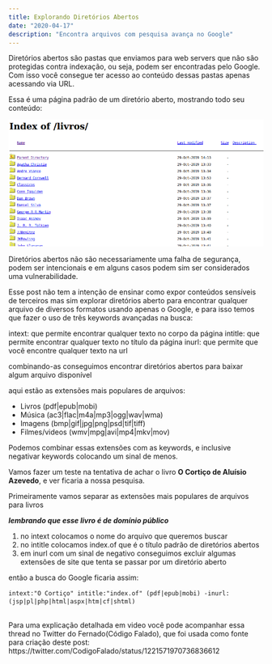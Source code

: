 ```yaml
---
title: Explorando Diretórios Abertos
date: "2020-04-17"
description: "Encontra arquivos com pesquisa avança no Google"
---
```


Diretórios abertos são pastas que enviamos para web servers que não são protegidas contra indexação, ou seja, podem ser encontradas pelo Google. Com isso você consegue ter acesso ao conteúdo dessas pastas apenas acessando via URL.

Essa é uma página padrão de um diretório aberto, mostrando todo seu conteúdo:

![Shotscreen de um diretório aberto](./screenshot-index-of-livros.png)

Diretórios abertos não são necessariamente uma falha de segurança, podem ser intencionais e em alguns casos podem sim ser considerados uma vulnerabilidade.

Esse post não tem a intenção de ensinar como expor conteúdos sensíveis de terceiros mas sim explorar diretórios aberto para encontrar qualquer arquivo de diversos formatos usando apenas o Google, e para isso temos que fazer o uso de três keywords avançadas na busca:

intext: que permite encontrar qualquer texto no corpo da página
intitle: que permite encontrar qualquer texto no título da página
inurl: que permite que você encontre qualquer texto na url

combinando-as conseguimos encontrar diretórios abertos para baixar algum arquivo disponível

aqui estão as extensões mais populares de arquivos:

- Livros (pdf|epub|mobi)
- Música (ac3|flac|m4a|mp3|ogg|wav|wma)
- Imagens (bmp|gif|jpg|png|psd|tif|tiff)
- Filmes/videos (wmv|mpg|avi|mp4|mkv|mov)

Podemos combinar essas extensões com as keywords, e inclusive negativar keywords colocando um sinal de menos.

Vamos fazer um teste na tentativa de achar o livro **O Cortiço de Aluísio Azevedo**, e ver ficaria a nossa pesquisa.

Primeiramente vamos separar as extensões mais populares de arquivos para livros

**_lembrando que esse livro é de domínio público_**

1. no intext colocamos o nome do arquivo que queremos buscar
2. no intitle colocamos index.of que é o título padrão de diretórios abertos
3. em inurl com um sinal de negativo conseguimos excluir algumas extensões de site que tenta se passar por um diretório aberto

então a busca do Google ficaria assim:

```
intext:"O Cortiço" intitle:"index.of" (pdf|epub|mobi) -inurl:(jsp|pl|php|html|aspx|htm|cf|shtml)
```

<br />
Para uma explicação detalhada em video você pode acompanhar essa thread no Twitter do Fernado(Código Falado), que foi usada como fonte para criação deste post: https://twitter.com/CodigoFalado/status/1221571970736836612
